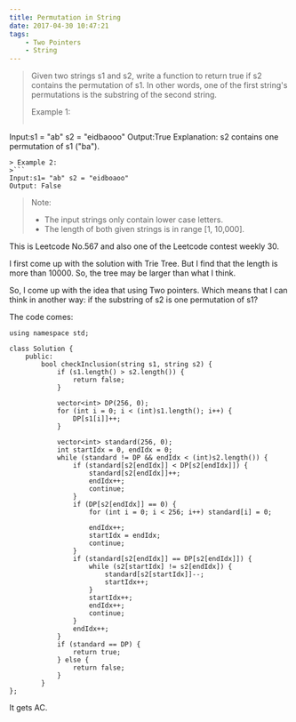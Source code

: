 ```yaml
---
title: Permutation in String
date: 2017-04-30 10:47:21
tags:
    - Two Pointers
    - String
---
```



> Given two strings s1 and s2, write a function to return true if s2 contains the permutation of s1. In other words, one of the first string's permutations is the substring of the second string.
>
> Example 1:
>```
Input:s1 = "ab" s2 = "eidbaooo"
Output:True
Explanation: s2 contains one permutation of s1 ("ba").
```
> Example 2:
>```
Input:s1= "ab" s2 = "eidboaoo"
Output: False
```
> Note:
>
> + The input strings only contain lower case letters.
> + The length of both given strings is in range [1, 10,000].

<!--more-->

This is Leetcode No.567 and also one of the Leetcode contest weekly 30.

I first come up with the solution with Trie Tree. But I find that the length is more than 10000. So, the tree may be larger than what I think.

So, I come up with the idea that using Two pointers. Which means that I can think in another way: if the substring of s2 is one permutation of s1?

The code comes:

```
using namespace std;

class Solution {
    public:
        bool checkInclusion(string s1, string s2) {
            if (s1.length() > s2.length()) {
                return false;
            }

            vector<int> DP(256, 0);
            for (int i = 0; i < (int)s1.length(); i++) {
                DP[s1[i]]++;
            }

            vector<int> standard(256, 0);
            int startIdx = 0, endIdx = 0;
            while (standard != DP && endIdx < (int)s2.length()) {
                if (standard[s2[endIdx]] < DP[s2[endIdx]]) {
                    standard[s2[endIdx]]++;
                    endIdx++;
                    continue;
                }
                if (DP[s2[endIdx]] == 0) {
                    for (int i = 0; i < 256; i++) standard[i] = 0;

                    endIdx++;
                    startIdx = endIdx;
                    continue;
                }
                if (standard[s2[endIdx]] == DP[s2[endIdx]]) {
                    while (s2[startIdx] != s2[endIdx]) {
                        standard[s2[startIdx]]--;
                        startIdx++;
                    }
                    startIdx++;
                    endIdx++;
                    continue;
                }
                endIdx++;
            }
            if (standard == DP) {
                return true;
            } else {
                return false;
            }
        }
};
```

It gets AC.
